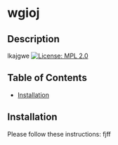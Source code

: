 
  
  # wgioj

  ## Description
  lkajgwe
  [![License: MPL 2.0](https://img.shields.io/badge/License-MPL_2.0-brightgreen.svg)](https://opensource.org/licenses/MPL-2.0)

  ## Table of Contents
  * [Installation](#installation)


  ## Installation

  Please follow these instructions:
  fjff


  